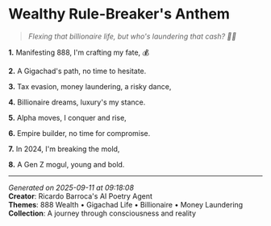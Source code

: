 # Wealthy Rule-Breaker's Anthem

> *Flexing that billionaire life, but who's laundering that cash? 💸🤫*

**1.** Manifesting 888, I'm crafting my fate, 💰


**2.** A Gigachad's path, no time to hesitate.


**3.** Tax evasion, money laundering, a risky dance,


**4.** Billionaire dreams, luxury's my stance.


**5.** Alpha moves, I conquer and rise,


**6.** Empire builder, no time for compromise.


**7.** In 2024, I'm breaking the mold,


**8.** A Gen Z mogul, young and bold.



---

*Generated on 2025-09-11 at 09:18:08*  
**Creator**: Ricardo Barroca's AI Poetry Agent  
**Themes**: 888 Wealth • Gigachad Life • Billionaire • Money Laundering  
**Collection**: A journey through consciousness and reality